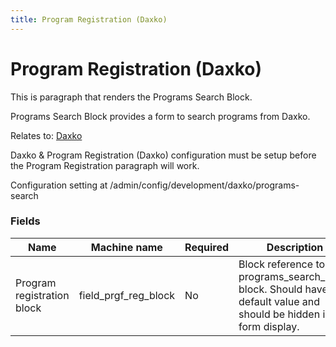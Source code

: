 ```yaml
---
title: Program Registration (Daxko)
---
```


# Program Registration (Daxko)

This is paragraph that renders the Programs Search Block.

Programs Search Block provides a form to search programs from Daxko.

Relates to: [Daxko](../Development/Daxko.md)

Daxko & Program Registration (Daxko) configuration must be setup before the Program Registration paragraph will work.

Configuration setting at /admin/config/development/daxko/programs-search

### Fields

| Name  | Machine name | Required | Description |
| ------------- | ------------- | ------------- | ------------- |
| Program registration block | field\_prgf\_reg\_block | No | Block reference to the programs_search_block block. Should have default value and should be hidden in form display. |
